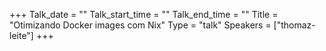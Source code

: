 +++
Talk_date = ""
Talk_start_time = ""
Talk_end_time = ""
Title = "Otimizando Docker images com Nix"
Type = "talk"
Speakers = ["thomaz-leite"]
+++

